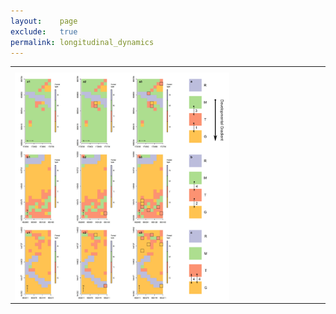 ```yaml
---
layout:    page
exclude:   true
permalink: longitudinal_dynamics
---
```



<table style="width:100%">
  <tr>
	<th></th>
  </tr>
  <tr>
    <td><a href="https://www.mdpi.com/1999-4907/12/6/738"><img src="https://raw.githubusercontent.com/hglick/hglick.github.io/master/_images/Large/Ituri_Change_Large.png" width="70%" align="left"></a></td>
  </tr>

 </table>
  
  





   
